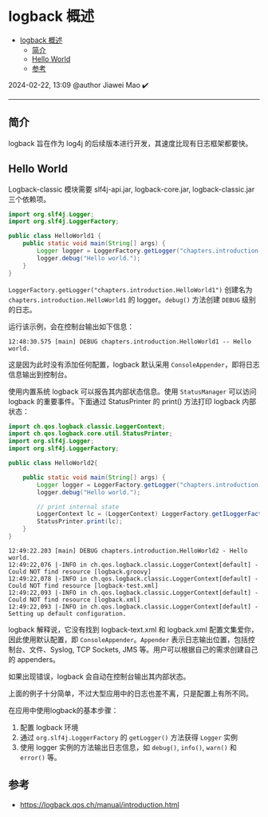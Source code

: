 # logback 概述

- [logback 概述](#logback-概述)
  - [简介](#简介)
  - [Hello World](#hello-world)
  - [参考](#参考)

2024-02-22, 13:09
@author Jiawei Mao ✔️
***

## 简介

logback 旨在作为 log4j 的后续版本进行开发，其速度比现有日志框架都要快。

## Hello World

Logback-classic 模块需要 slf4j-api.jar, logback-core.jar, logback-classic.jar 三个依赖项。

```java
import org.slf4j.Logger;
import org.slf4j.LoggerFactory;

public class HelloWorld1 {
    public static void main(String[] args) {
        Logger logger = LoggerFactory.getLogger("chapters.introduction.HelloWorld1");
        logger.debug("Hello world.");
    }
}
```

`LoggerFactory.getLogger("chapters.introduction.HelloWorld1")` 创建名为 `chapters.introduction.HelloWorld1` 的 logger。`debug()` 方法创建 `DEBUG` 级别的日志。

运行该示例，会在控制台输出如下信息：

```
12:48:30.575 [main] DEBUG chapters.introduction.HelloWorld1 -- Hello world.
```

这是因为此时没有添加任何配置，logback 默认采用 `ConsoleAppender`，即将日志信息输出到控制台。

使用内置系统 logback 可以报告其内部状态信息。使用 `StatusManager` 可以访问 logback 的重要事件。下面通过 StatusPrinter 的 print() 方法打印 logback 内部状态：

```java
import ch.qos.logback.classic.LoggerContext;
import ch.qos.logback.core.util.StatusPrinter;
import org.slf4j.Logger;
import org.slf4j.LoggerFactory;

public class HelloWorld2{

    public static void main(String[] args) {
        Logger logger = LoggerFactory.getLogger("chapters.introduction.HelloWorld2");
        logger.debug("Hello world.");

        // print internal state
        LoggerContext lc = (LoggerContext) LoggerFactory.getILoggerFactory();
        StatusPrinter.print(lc);
    }
}
```

```
12:49:22.203 [main] DEBUG chapters.introduction.HelloWorld2 - Hello world.
12:49:22,076 |-INFO in ch.qos.logback.classic.LoggerContext[default] - Could NOT find resource [logback.groovy]
12:49:22,078 |-INFO in ch.qos.logback.classic.LoggerContext[default] - Could NOT find resource [logback-test.xml]
12:49:22,093 |-INFO in ch.qos.logback.classic.LoggerContext[default] - Could NOT find resource [logback.xml]
12:49:22,093 |-INFO in ch.qos.logback.classic.LoggerContext[default] - Setting up default configuration.
```

logback  解释说，它没有找到 logback-text.xml 和 logback.xml 配置文集爱你，因此使用默认配置，即 `ConsoleAppender`。`Appender` 表示日志输出位置，包括控制台、文件、Syslog, TCP Sockets, JMS 等。用户可以根据自己的需求创建自己的 appenders。

如果出现错误，logback 会自动在控制台输出其内部状态。

上面的例子十分简单，不过大型应用中的日志也差不离，只是配置上有所不同。

在应用中使用logback的基本步骤：

1. 配置 logback 环境
2. 通过 `org.slf4j.LoggerFactory` 的 `getLogger()` 方法获得 `Logger` 实例
3. 使用 logger 实例的方法输出日志信息，如 `debug()`, `info()`, `warn()` 和 `error()` 等。

## 参考

- https://logback.qos.ch/manual/introduction.html